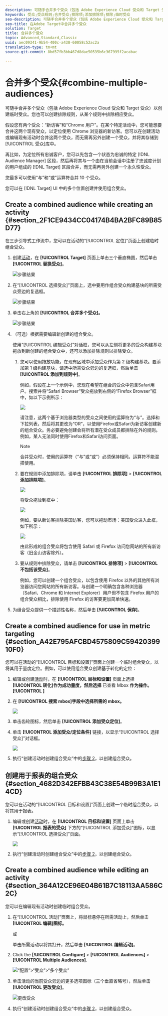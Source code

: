 ```yaml
---
description: 可随手合并多个受众（包括 Adobe Experience Cloud 受众和 Target 受众）以创建临时受众。您也可以创建排除规则，从某个规则中排除相应受众。
keywords: 受众;受众规则;合并受众;排除项;添加排除项;排除;临时受众
seo-description: 可随手合并多个受众（包括 Adobe Experience Cloud 受众和 Target 受众）以创建临时受众。您也可以创建排除规则，从某个规则中排除相应受众。
seo-title: 在Adobe Target中合并多个受众
solution: Target
title: 合并多个受众
topic: Advanced,Standard,Classic
uuid: aec09341-9b54-400c-a438-60058c52ac2a
translation-type: tm+mt
source-git-commit: 8bd57fb3bb467d8dae50535b6c367995f2acabac

---
```



# 合并多个受众{#combine-multiple-audiences}

可随手合并多个受众（包括 Adobe Experience Cloud 受众和 Target 受众）以创建临时受众。您也可以创建排除规则，从某个规则中排除相应受众。

假设您有两个受众：“新访客”和“Chrome 用户”。在某个特定活动中，您可能想要合并这两个现有受众，以定位使用 Chrome 浏览器的新访客。您可以在创建活动或编辑现有活动时合并这两个受众，而无需再另外创建一个受众，并将其存储到[!UICONTROL 受众]库中。

再比如，为定位所有忠诚客户，您可以先包含一个状态为忠诚的特定 [!DNL Audience Manager] 区段，然后再将其与一个由在当前会话中注册了忠诚度计划的用户组成的 [!DNL Target] 区段合并，而无需再另外创建一个永久性受众。

您最多可以使用“与”和“或”运算符合并 10 个受众。

您可以在 [!DNL Target] UI 中的多个位置创建并使用组合受众。

## Create a combined audience while creating an activity {#section_2F1CE9434CC04174B4BA2BFC89B85D77}

在三步引导式工作流中，您可以在活动的“[!UICONTROL 定位]”页面上创建临时组合受众。

1. 创建[活动](../c-activities/activities.md#concept_D317A95A1AB54674BA7AB65C7985BA03)，在 **[!UICONTROL Target]** 页面上单击三个垂直椭圆，然后单击 **[!UICONTROL 替换受众]**。

   ![步骤结果](assets/edit_audience.png)

1. 在“[!UICONTROL 选择受众]”页面上，选中要用作组合受众构建基块的所需受众旁边的复选框。

   ![步骤结果](assets/combine_multiple_audiences1.png)

1. 单击右上角的 **[!UICONTROL 合并多个受众]。**

   ![步骤结果](assets/combine_multiple_audiences2.png)

1. （可选）根据需要编辑新创建的组合受众。

   使用“[!UICONTROL 编辑受众]”对话框，您可以从左侧将更多的受众构建基块拖放到新创建的组合受众中，还可以添加排除规则以排除受众。

   1. 您可以使用拖放功能，在现有区域中添加受众作为第 2 级构建基块。要添加第 1 级构建基块，请选中所需受众旁边的复选框，然后单击 **[!UICONTROL 添加到规则中]**。

      例如，假设在上一个示例中，您现在希望在组合的受众中包含Safari用户。搜索并将“Safari Browser”受众拖放到右侧的“Firefox Browser”框中，如以下示例所示：

      ![](assets/combine_multiple_audiences3.png)

      请注意，这两个基于浏览器类型的受众之间使用的运算符为“与”。选择和下拉列表，然后将其更改为“OR”，以使用Firefox或Safari为新访客创建新的组合受众。务必要避免创建会将所有潜在受众成员都排除在外的规则。例如，某人无法同时使用Firefox和Safari访问页面。

      >[!NOTE]
      >
      >合并受众时，使用的运算符（“与”或“或”）必须保持相同。运算符不能混搭使用。

   1. 要在规则中添加排除项，请单击 **[!UICONTROL 排除项]** &gt; **[!UICONTROL 添加排除项]**。

      ![](assets/combine_multiple_audiences3a.png)

      将受众拖放到框中：

      ![](assets/combine_multiple_audiences3b.png)

      例如，要从新访客排除美国访客，您可以拖动市场：美国受众进入此框，如下所示：

      ![](assets/combine_multiple_audiences3b2.png)

      由此形成的组合受众将包含使用 Safari 或 Firefox 访问您网站的所有新访客（旧金山访客除外）。

   1. 要从规则中排除受众，请单击 **[!UICONTROL 排除项]** &gt; **[!UICONTROL 不包括该受众]**。

      例如，您可以创建一个组合受众，以包含使用 Firefox 以外的其他所有浏览器访问您网站的所有新访客。与创建一个明确包含各种浏览器（Safari、Chrome 和 Internet Explorer）用户但不包含 Firefox 用户的组合受众相比，排除使用 Firefox 的访客要更加简单快速。

1. 为组合受众提供一个描述性名称，然后单击 **[!UICONTROL 保存]**。

## Create a combined audience for use in metric targeting {#section_A42E795AFCBD4575809C5942039910F0}

您可以在活动的“[!UICONTROL 目标和设置]”页面上创建一个临时组合受众，以将其用于量度定位。例如，可以使用组合受众创建基于转化的定位：

1. 编辑或创建[活动](../c-activities/activities.md#concept_D317A95A1AB54674BA7AB65C7985BA03)时，在 **[!UICONTROL 目标和设置]** 页面上选择 **[!UICONTROL 转化]作为成功量度，然后选择** 已查看 Mbox **作为操作。[!UICONTROL ]**
1. 在 **[!UICONTROL 搜索 mbox]字段中选择所需的 mbox。**

   ![](assets/combine_multiple_audiences4.png)

1. 单击齿轮图标，然后单击 **[!UICONTROL 添加受众定位]**。
1. 单击 **[!UICONTROL 添加受众/定位条件]** 链接，以显示“[!UICONTROL 选择受众]”对话框。

   ![](assets/combine_multiple_audiences5.png)

1. 执行“创建活动时创建组合受众”中的[步骤 2](../c-target/combining-multiple-audiences.md#section_2F1CE9434CC04174B4BA2BFC89B85D77)，以创建组合受众。

## 创建用于报表的组合受众 {#section_4682D342EFBB43C38E54B99B3A1E14CD}

您可以在活动的“[!UICONTROL 目标和设置]”页面上创建一个临时组合受众，以将其用于报表。

1. 编辑或创建[活动](../c-activities/activities.md#concept_D317A95A1AB54674BA7AB65C7985BA03)时，在 **[!UICONTROL 目标和设置]** 页面上单击 **[!UICONTROL 报表的受众]** 下方的“[!UICONTROL 添加受众]”图标，以显示“[!UICONTROL 选择受众]”页面。

   ![](assets/combine_multiple_audiences6.png)

1. 执行“创建活动时创建组合受众”中的[步骤 2](../c-target/combining-multiple-audiences.md#section_2F1CE9434CC04174B4BA2BFC89B85D77)，以创建组合受众。

## Create a combined audience while editing an activity {#section_364A12CE96E04B61B7C18113AA586C2C}

您可以在编辑现有活动时创建临时组合受众。

1. 在“[!UICONTROL 活动]”页面上，将鼠标悬停在所需活动上，然后单击 **[!UICONTROL 编辑]图标。**

   或

   单击所需活动以将其打开，然后单击 **[!UICONTROL 编辑活动]**。

1. Click the **[!UICONTROL Configure]** &gt; **[!UICONTROL Audiences]** &gt; **[!UICONTROL Multiple Audiences]**.

   ![“配置”&gt;“受众”&gt;“多个受众”](/help/c-target/assets/combine_multiple_audiences7.png)

1. 单击活动的当前受众旁边的更多选项图标（三个垂直省略号），然后单击 **[!UICONTROL 更改受众]**。

   ![更改受众](/help/c-target/assets/combine_multiple_audiences8.png)

1. 执行“创建活动时创建组合受众”中的[步骤 2](../c-target/combining-multiple-audiences.md#section_2F1CE9434CC04174B4BA2BFC89B85D77)，以创建组合受众。